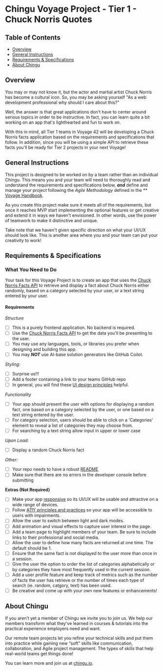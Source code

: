 # Chingu Voyage Project - Tier 1 - Chuck Norris Quotes

## Table of Contents

* [Overview](#overview)
* [General Instructions](#general-instructions)
* [Requirements & Specifications](#requirements-specifications)
* [About Chingu](#about-chingu)

## Overview

You may or may not know it, but the actor and martial artist Chuck Norris has
become a cultural icon. So, you may be asking yourself "As a web development
professional why should I care about this?"

Well, the answer is that great applications don't have to center around serious
topics in order to be instructive. In fact, you can learn quite a bit working on
an app that's lighthearted and fun to work on.

With this in mind, all Tier 1 teams in Voyage 42 will be developing a Chuck
Norris facts application based on the requirements and specifications that
follow. In addition, since you will be using a simple API to retrieve these 
facts you'll be ready for Tier 2 projects in your next Voyage!


## General Instructions

This project is designed to be worked on by a team rather than an individual
Chingu. This means you and your team will need to thoroughly read and
understand the requirements and specifications below, **_and_** define and
manage your project following the _Agile Methodology_ defined in the **
[Voyage Handbook](https://www.notion.so/Voyages-8d8e16a5f86e42a88d9ace16bc555f18#c6450284edde462f8b97580b002c836e).

As you create this project make sure it meets all of the requirements, but once
it reaches MVP start implementing the optional features or get creative and
extend it in ways we haven't envisioned. In other words, use the power of
teamwork to make it distinctive and unique.

Take note that we haven't given specific direction on what your UI/UX should
look like. This is another area where you and your team can put your creativity 
to work! 

## Requirements & Specifications
### What You Need to Do

Your task for this Voyage Project is to create an app that uses the 
[Chuck Norris Facts API](https://api.chucknorris.io/) to retrieve and display 
a fact about Chuck Norris either randomly, based on a category selected by your 
user, or a text string entered by your user.

#### Requirements

*Structure*

- [ ] This is a purely frontend application. No backend is required.
- [ ] Use the [Chuck Norris Facts API](https://api.chucknorris.io/) to get the data you'll be presenting to the user. 
- [ ] You may use any languages, tools, or libraries you prefer when designing and building this app. 
- [ ] You may **_NOT_** use AI-base solution generators like GitHub Coilot. 

*Styling:*

- [ ] Surprise us!!!
- [ ] Add a footer containing a link to your teams GitHub repo
- [ ] In general, you will find these [UI design principles](https://www.justinmind.com/ui-design/principles) helpful.

*Functionality*

- [ ] Your app should present the user with options for displaying a random fact, one based on a category selected by the user, or one based on a text string entered by the user.
- [ ] For category selection, users should be able to click on a 'Categories' element to reveal a list of categories they may choose from.
- [ ] For searching by a text string allow input in upper or lower case

*Upon Load:*

- [ ] Display a random Chuck Norris fact

*Other:*

- [ ] Your repo needs to have a robust [README](https://medium.com/chingu/keys-to-a-well-written-readme-55c53d34fe6d)
- [ ] Make sure that there are no errors in the developer console before submitting

**Extras (Not Required)**

- [ ] Make your app [responsive](https://developers.google.com/web/fundamentals/design-and-ux/responsive/) so its UI/UX will be usable and attractive on a wide range of devices.
- [ ] Follow [A11Y principles and practices](https://www.a11yproject.com/) so your app will be accessible to users with impairments.
- [ ] Allow the user to switch between light and dark modes.
- [ ] Add animation and visual effects to capture user interest in the page.
- [ ] Add a team page to highlight members of your team. Be sure to include links to their professional and social media.
- [ ] Allow the user to define how many facts are returned at one time. The default should be 1.
- [ ] Ensure that the same fact is not displayed to the user more than once in a session.
- [ ] Give the user the option to order the list of categories alphabetically or by categories they have most frequently used in the current session.
- [ ] Add a user profile feature and keep track of metrics such as the number of facts the user has retrieve or the number of times each type of search (ie. random, catgory, text) has been used.
- [ ] Be creative and come up with your own new features or enhancements! 

## About Chingu

If you aren’t yet a member of Chingu we invite you to join us. We help our 
members transform what they’ve learned in courses & tutorials into the 
practical experience employers need and want.

Our remote team projects let you refine your technical skills and put them 
into practice while gaining new “soft” skills like communication, 
collaboration, and Agile project management. The types of skills that 
help real-world teams get things done!

You can learn more and join us at [chingu.io](https://chingu.io).